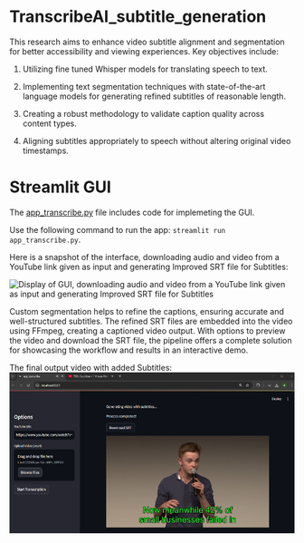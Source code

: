 # TranscribeAI_subtitle_generation

This research aims to enhance video subtitle alignment
and segmentation for better accessibility and
viewing experiences. Key objectives include:

1. Utilizing fine tuned Whisper models for translating speech to text.

2. Implementing text segmentation techniques
with state-of-the-art language models for generating refined subtitles of reasonable length.

3. Creating a robust methodology to validate caption
quality across content types.

4. Aligning subtitles appropriately to speech without altering
original video timestamps.


# Streamlit GUI

The [app_transcribe.py](https://github.com/anwesha-umn/TranscribeAI_subtitle_generation/blob/main/app_transcribe.py)  file includes code for implemeting the GUI. 

Use the following command to run the app: 
`streamlit run app_transcribe.py`.

Here is a snapshot of the interface, downloading audio and
video from a YouTube link given as input and generating
Improved SRT file for Subtitles:

![Display of GUI, downloading audio and
video from a YouTube link given as input and generating
Improved SRT file for Subtitles](https://github.com/anwesha-umn/TranscribeAI_subtitle_generation/blob/main/images/gui1.png)

Custom segmentation helps to refine the captions,
ensuring accurate and well-structured subtitles.
The refined SRT files are embedded into the
video using FFmpeg, creating a captioned video
output. With options to preview the video and
download the SRT file, the pipeline offers a complete
solution for showcasing the workflow and
results in an interactive demo.


The final output video with added Subtitles:
![gui2](https://github.com/anwesha-umn/TranscribeAI_subtitle_generation/blob/main/images/gui2.png)

